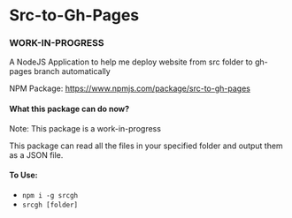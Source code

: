 # Src-to-Gh-Pages
### WORK-IN-PROGRESS
A NodeJS Application to help me deploy website from src folder to gh-pages branch automatically

NPM Package: https://www.npmjs.com/package/src-to-gh-pages

#### What this package can do now?
Note: This package is a work-in-progress

This package can read all the files in your specified folder and output them as a JSON file.


#### To Use:
- <code>npm i -g srcgh</code>
- <code>srcgh [folder]</code>
